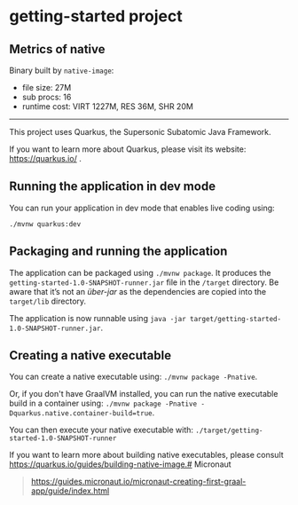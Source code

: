 # getting-started project

## Metrics of native

Binary built by `native-image`:
- file size: 27M
- sub procs: 16
- runtime cost: VIRT 1227M, RES 36M, SHR 20M

---

This project uses Quarkus, the Supersonic Subatomic Java Framework.

If you want to learn more about Quarkus, please visit its website: https://quarkus.io/ .

## Running the application in dev mode

You can run your application in dev mode that enables live coding using:
```
./mvnw quarkus:dev
```

## Packaging and running the application

The application can be packaged using `./mvnw package`.
It produces the `getting-started-1.0-SNAPSHOT-runner.jar` file in the `/target` directory.
Be aware that it’s not an _über-jar_ as the dependencies are copied into the `target/lib` directory.

The application is now runnable using `java -jar target/getting-started-1.0-SNAPSHOT-runner.jar`.

## Creating a native executable

You can create a native executable using: `./mvnw package -Pnative`.

Or, if you don't have GraalVM installed, you can run the native executable build in a container using: `./mvnw package -Pnative -Dquarkus.native.container-build=true`.

You can then execute your native executable with: `./target/getting-started-1.0-SNAPSHOT-runner`

If you want to learn more about building native executables, please consult https://quarkus.io/guides/building-native-image.# Micronaut

> https://guides.micronaut.io/micronaut-creating-first-graal-app/guide/index.html
